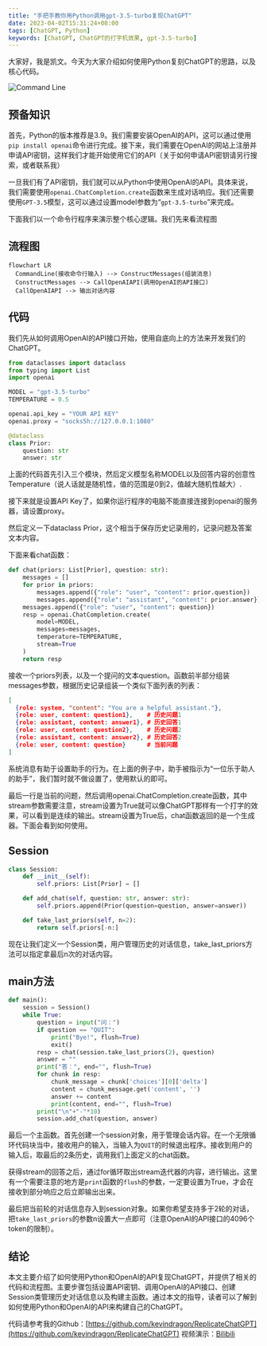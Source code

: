 ```yaml
---
title: "手把手教你用Python调用gpt-3.5-turbo复现ChatGPT"
date: 2023-04-02T15:31:24+08:00
tags: [ChatGPT, Python]
keywords: [ChatGPT, ChatGPT的打字机效果, gpt-3.5-turbo]
---
```


大家好，我是凯文。今天为大家介绍如何使用Python复刻ChatGPT的思路，以及核心代码。

![Command Line](/img/AI/OpenAI/Python_CommandList_ChatGPT.png)

## **预备知识**

首先，Python的版本推荐是3.9。我们需要安装OpenAI的API，这可以通过使用`pip install openai`命令进行完成。接下来，我们需要在OpenAI的网站上注册并申请API密钥，这样我们才能开始使用它们的API（关于如何申请API密钥请另行搜索，或者联系我）

一旦我们有了API密钥，我们就可以从Python中使用OpenAI的API。具体来说，我们需要使用`openai.ChatCompletion.create`函数来生成对话响应。我们还需要使用`GPT-3.5`模型，这可以通过设置model参数为“`gpt-3.5-turbo`”来完成。

下面我们以一个命令行程序来演示整个核心逻辑。我们先来看流程图

## 流程图

```mermaid
flowchart LR
  CommandLine(接收命令行输入) --> ConstructMessages(组装消息)
  ConstructMessages --> CallOpenAIAPI(调用OpenAI的API接口)
  CallOpenAIAPI --> 输出对话内容
```

## 代码

我们先从如何调用OpenAI的API接口开始，使用自底向上的方法来开发我们的ChatGPT。

```python
from dataclasses import dataclass
from typing import List
import openai

MODEL = "gpt-3.5-turbo"
TEMPERATURE = 0.5

openai.api_key = "YOUR API KEY"
openai.proxy = "socks5h://127.0.0.1:1080"

@dataclass
class Prior:
    question: str
    answer: str
```

上面的代码首先引入三个模块，然后定义模型名称MODEL以及回答内容的创意性Temperature（说人话就是随机性，值的范围是0到2，值越大随机性越大）.

接下来就是设置API Key了，如果你运行程序的电脑不能直接连接到openai的服务器，请设置proxy。

然后定义一下dataclass Prior，这个相当于保存历史记录用的，记录问题及答案文本内容。

下面来看chat函数：

```python
def chat(priors: List[Prior], question: str):
    messages = []
    for prior in priors:
        messages.append({"role": "user", "content": prior.question})
        messages.append({"role": "assistant", "content": prior.answer})
    messages.append({"role": "user", "content": question})
    resp = openai.ChatCompletion.create(
        model=MODEL,
        messages=messages,
        temperature=TEMPERATURE,
        stream=True
    )
    return resp
```

接收一个priors列表，以及一个提问的文本question。函数前半部分组装messages参数，根据历史记录组装一个类似下面列表的列表：

```json
[
  {role: system, "content": "You are a helpful assistant."},
  {role: user, content: question1},    # 历史问题1
  {role: assistant, content: answer1}, # 历史回答1
  {role: user, content: question2},    # 历史问题2
  {role: assistant, content: answer2}, # 历史回答2
  {role: user, content: question}      # 当前问题
]
```

系统消息有助于设置助手的行为。在上面的例子中，助手被指示为“一位乐于助人的助手”，我们暂时就不做设置了，使用默认的即可。

最后一行是当前的问题，然后调用openai.ChatCompletion.create函数，其中stream参数需要注意，stream设置为True就可以像ChatGPT那样有一个打字的效果，可以看到是连续的输出。stream设置为True后，chat函数返回的是一个生成器。下面会看到如何使用。

## Session

```python
class Session:
    def __init__(self):
        self.priors: List[Prior] = []

    def add_chat(self, question: str, answer: str):
        self.priors.append(Prior(question=question, answer=answer))

    def take_last_priors(self, n=2):
        return self.priors[-n:]
```

现在让我们定义一个Session类，用户管理历史的对话信息，take_last_priors方法可以指定拿最后n次的对话内容。

## main方法

```python
def main():
    session = Session()
    while True:
        question = input("问：")
        if question == "QUIT":
            print("Bye!", flush=True)
            exit()
        resp = chat(session.take_last_priors(2), question)
        answer = ""
        print("答：", end="", flush=True)
        for chunk in resp:
            chunk_message = chunk['choices'][0]['delta']
            content = chunk_message.get('content', '')
            answer += content
            print(content, end="", flush=True)
        print("\n"+"-"*10)
        session.add_chat(question, answer)
```

最后一个主函数。首先创建一个session对象，用于管理会话内容。在一个无限循环代码块当中，接收用户的输入，当输入为`QUIT`的时候退出程序。接收到用户的输入后，取最后的2条历史，调用我们上面定义的chat函数。

获得stream的回答之后，通过for循环取出stream迭代器的内容，进行输出。这里有一个需要注意的地方是`print`函数的`flush`的参数，一定要设置为True，才会在接收到部分响应之后立即输出出来。

最后把当前轮的对话信息存入到session对象。如果你希望支持多于2轮的对话，把`take_last_priors`的参数n设置大一点即可（注意OpenAI的API接口的4096个token的限制）。

## 结论

本文主要介绍了如何使用Python和OpenAI的API复现ChatGPT，并提供了相关的代码和流程图。主要步骤包括设置API密钥、调用OpenAI的API接口、创建Session类管理历史对话信息以及构建主函数。通过本文的指导，读者可以了解到如何使用Python和OpenAI的API来构建自己的ChatGPT。

代码请参考我的Github：[https://github.com/kevindragon/ReplicateChatGPT](https://github.com/kevindragon/ReplicateChatGPT)
视频演示：[Bilibili](https://www.bilibili.com/video/BV1284y1M79S/?vd_source=b98760e34db42044d3b7234182634c2d)
